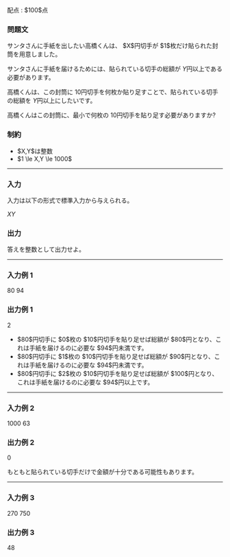 
<div>

<span>

<span>

<p>
配点 : $100$点
</p>

<div>

<section>

### **問題文**

<p>
サンタさんに手紙を出したい高橋くんは、 $X$円切手が $1$枚だけ貼られた封筒を用意しました。

サンタさんに手紙を届けるためには、貼られている切手の総額が $Y$円以上である必要があります。

高橋くんは、この封筒に $10$円切手を何枚か貼り足すことで、貼られている切手の総額を $Y$円以上にしたいです。

高橋くんはこの封筒に、最小で何枚の $10$円切手を貼り足す必要がありますか?
</p>

</section>

</div>

<div>

<section>

### **制約**

<ul>

<li>
$X,Y$は整数
</li>

<li>
$1 \le X,Y \le 1000$
</li>

</ul>

</section>

</div>

---

<div>

<div>

<section>

### **入力**

<p>
入力は以下の形式で標準入力から与えられる。
</p>

<div>

$X$$Y$
</div>

</section>

</div>

<div>

<section>

### **出力**

<p>
答えを整数として出力せよ。
</p>

</section>

</div>

</div>

---

<div>

<section>

### **入力例 1**

<div>

80 94

</div>

</section>

</div>

<div>

<section>

### **出力例 1**

<div>

2

</div>

<ul>

<li>
$80$円切手に $0$枚の $10$円切手を貼り足せば総額が $80$円となり、これは手紙を届けるのに必要な $94$円未満です。   
</li>

<li>
$80$円切手に $1$枚の $10$円切手を貼り足せば総額が $90$円となり、これは手紙を届けるのに必要な $94$円未満です。   
</li>

<li>
$80$円切手に $2$枚の $10$円切手を貼り足せば総額が $100$円となり、これは手紙を届けるのに必要な $94$円以上です。  
</li>

</ul>

</section>

</div>

---

<div>

<section>

### **入力例 2**

<div>

1000 63

</div>

</section>

</div>

<div>

<section>

### **出力例 2**

<div>

0

</div>

<p>
もともと貼られている切手だけで金額が十分である可能性もあります。
</p>

</section>

</div>

---

<div>

<section>

### **入力例 3**

<div>

270 750

</div>

</section>

</div>

<div>

<section>

### **出力例 3**

<div>

48

</div>

</section>

</div>

</span>

</span>

</div>
